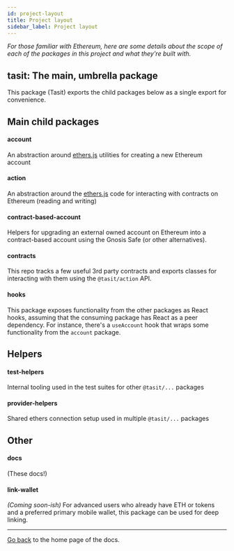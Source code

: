 ```yaml
---
id: project-layout
title: Project layout
sidebar_label: Project layout
---
```


_For those familiar with Ethereum, here are some details about the scope of each of the packages in this project and what they're built with._

## tasit: The main, umbrella package
This package (Tasit) exports the child packages below as a single export for convenience.

## Main child packages

#### account
An abstraction around [ethers.js](https://github.com/ethers-io/ethers.js) utilities for creating a new Ethereum account

#### action
An abstraction around the [ethers.js](https://github.com/ethers-io/ethers.js) code for interacting with contracts on Ethereum (reading and writing)

#### contract-based-account
Helpers for upgrading an external owned account on Ethereum into a contract-based account using the Gnosis Safe (or other alternatives).

#### contracts
This repo tracks a few useful 3rd party contracts and exports classes for interacting with them using the `@tasit/action` API.

#### hooks
This package exposes functionality from the other packages as React hooks, assuming that the consuming package has React as a peer dependency. For instance, there's a `useAccount` hook that wraps some functionality from the `account` package.

## Helpers

#### test-helpers
Internal tooling used in the test suites for other `@tasit/...` packages

#### provider-helpers
Shared ethers connection setup used in multiple `@tasit/...` packages

## Other

#### docs
(These docs!)

#### link-wallet
_(Coming soon-ish)_
For advanced users who already have ETH or tokens and a preferred primary mobile wallet, this package can be used for deep linking.


---

[Go back](Introduction.md) to the home page of the docs.
